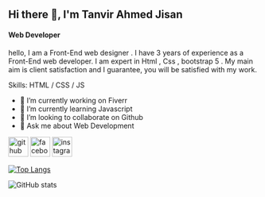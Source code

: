 


## Hi there 👋, I'm Tanvir Ahmed Jisan
#### Web Developer
hello, I am a Front-End web designer . I have 3 years of experience as a Front-End web developer. I am expert in Html , Css , bootstrap 5 . My main aim is client satisfaction and I guarantee, you will be satisfied with my work.

Skills:  HTML / CSS  / JS 

- 🔭 I’m currently working on Fiverr 
- 🌱 I’m currently learning Javascript 
- 👯 I’m looking to collaborate on Github 
- 💬 Ask me about Web Development 


[<img src='https://cdn.jsdelivr.net/npm/simple-icons@3.0.1/icons/github.svg' alt='github' height='40'>](https://github.com/Jisan055)  [<img src='https://cdn.jsdelivr.net/npm/simple-icons@3.0.1/icons/facebook.svg' alt='facebook' height='40'>](https://www.facebook.com/profile.php?id=100066276038929)  [<img src='https://cdn.jsdelivr.net/npm/simple-icons@3.0.1/icons/instagram.svg' alt='instagram' height='40'>](https://www.instagram.com/jisan_1212/)  

[![Top Langs](https://github-readme-stats.vercel.app/api/top-langs/?username=Jisan-05)](https://github.com/anuraghazra/github-readme-stats)

![GitHub stats](https://github-readme-stats.vercel.app/api?username=Jisan-05&show_icons=true&count_private=true)  

